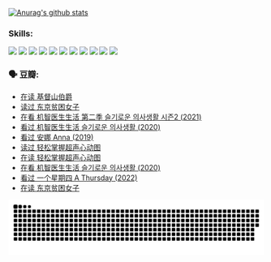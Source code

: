 
[![Anurag's github stats](https://github-readme-stats.vercel.app/api?username=w940853815)](https://github.com/anuraghazra/github-readme-stats)

### Skills:

<code><img height="32" src="https://cdn.jsdelivr.net/npm/simple-icons@v5/icons/python.svg"></code>
<code><img height="32" src="https://cdn.jsdelivr.net/npm/simple-icons@v5/icons/javascript.svg"></code>
<code><img height="32" src="https://cdn.jsdelivr.net/npm/simple-icons@v5/icons/django.svg"></code>
<code><img height="32" src="https://cdn.jsdelivr.net/npm/simple-icons@v5/icons/flask.svg"></code>
<code><img height="32" src="https://cdn.jsdelivr.net/npm/simple-icons@v5/icons/vuetify.svg"></code>
<code><img height="32" src="https://cdn.jsdelivr.net/npm/simple-icons@v5/icons/git.svg"></code>
<code><img height="32" src="https://cdn.jsdelivr.net/npm/simple-icons@v5/icons/docker.svg"></code>
<code><img height="32" src="https://cdn.jsdelivr.net/npm/simple-icons@v5/icons/postgresql.svg"></code>
<code><img height="32" src="https://cdn.jsdelivr.net/npm/simple-icons@v5/icons/elasticsearch.svg"></code>
<code><img height="32" src="https://cdn.jsdelivr.net/npm/simple-icons@v5/icons/macos.svg"></code>
<code><img height="32" src="https://cdn.jsdelivr.net/npm/simple-icons@v5/icons/linux.svg"></code>

### 🗣 豆瓣:

<!-- DOUBAN-ACTIVITIES:START -->
- [在读 基督山伯爵](https://www.douban.com/people/136069238/status/4038719760/?_i=67618377)
- [读过 东京贫困女子](https://www.douban.com/people/136069238/status/4038299333/?_i=67618377)
- [在看 机智医生生活 第二季 슬기로운 의사생활 시즌2‎ (2021)](https://www.douban.com/people/136069238/status/4037386715/?_i=67618377)
- [看过 机智医生生活 슬기로운 의사생활‎ (2020)](https://www.douban.com/people/136069238/status/4036497310/?_i=67618377)
- [看过 安娜 Anna‎ (2019)](https://www.douban.com/people/136069238/status/4034580096/?_i=67618377)
- [读过 轻松掌握超声心动图](https://www.douban.com/people/136069238/status/4031937639/?_i=67618377)
- [在读 轻松掌握超声心动图](https://www.douban.com/people/136069238/status/4030989967/?_i=67618377)
- [在看 机智医生生活 슬기로운 의사생활‎ (2020)](https://www.douban.com/people/136069238/status/4028652712/?_i=67618377)
- [看过 一个星期四 A Thursday‎ (2022)](https://www.douban.com/people/136069238/status/4027759975/?_i=67618377)
- [在读 东京贫困女子](https://www.douban.com/people/136069238/status/4027149520/?_i=67618377)
<!-- DOUBAN-ACTIVITIES:END -->


![Snake animation](https://raw.githubusercontent.com/w940853815/w940853815/output/github-contribution-grid-snake.svg)

<!--
**w940853815/w940853815** is a ✨ _special_ ✨ repository because its `README.md` (this file) appears on your GitHub profile.

Here are some ideas to get you started:

- 🔭 I’m currently working on ...
- 🌱 I’m currently learning ...
- 👯 I’m looking to collaborate on ...
- 🤔 I’m looking for help with ...
- 💬 Ask me about ...
- 📫 How to reach me: ...
- 😄 Pronouns: ...
- ⚡ Fun fact: ...
-->
